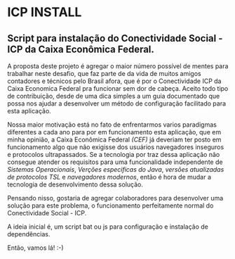 # ICP INSTALL

## Script para instalação do Conectividade Social - ICP da Caixa Econômica Federal.

A proposta deste projeto é agregar o maior número possível de mentes para trabalhar neste desafio, que faz parte de da vida de muitos amigos contadores e técnicos pelo Brasil afora, que é por o Conectividade ICP da Caixa Economica Federal pra funcionar sem dor de cabeça. Aceito todo tipo de contribuição, desde de uma dica simples a um guia documentado que possa nos ajudar a desenvolver um método de configuração facilitado para esta aplicação.

Nossa maior motivação está no fato de enfrentarmos varios paradigmas diferentes a cada ano para por em funcionamento esta aplicação, que em minha opinião, a Caixa Econômica Federal _(CEF)_ já deveriam ter posto em funcionamento algo que não exigisse dos usuários navegadores inseguros e protocolos ultrapassados. Se a tecnologia por traz dessa aplicação não consegue atender os requisitos para uma funcionalidade independente de _Sistemas Operacionais_, _Verções especificas do Java_, _versões atualizadas de protocolos TSL_ e _navegadores modernos_, então é hora de mudar a tecnologia de desenvolvimento dessa solução.

Pensando nisso, gostaria de agregar colaboradores para desenvolver uma solução para este problema, o funcionamento perfeitamente normal do Conectividade Social - ICP.

A ideia inicial é, um script bat ou js para configuração e instalação de dependências.

Então, vamos lá! :-)
